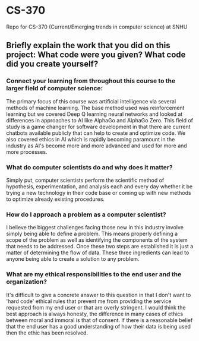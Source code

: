 # CS-370
Repo for CS-370 (Current/Emerging trends in computer science) at SNHU

## Briefly explain the work that you did on this project: What code were you given? What code did you create yourself?

### Connect your learning from throughout this course to the larger field of computer science:

The primary focus of this course was artificial intelligence via several methods of machine learning. The base method used was reinforcement learning but we covered Deep Q learning neural networks and looked at differences in approaches to AI like AlphaGo and AlphaGo Zero. This field of study is a game changer for software development in that there are current chatbots available publicly that can help to create and optimize code. We also covered ethics in AI which is rapidly becoming paramount in the industry as AI's become more and more advanced and used for more and more processes. 

### What do computer scientists do and why does it matter?

Simply put, computer scientists perform the scientific method of hypothesis, experimentation, and analysis each and every day whether it be trying a new technology in their code base or coming up with new methods to optimize already existing procedures. 

### How do I approach a problem as a computer scientist?

I believe the biggest challenges facing those new in this industry involve simply being able to define a problem. This means properly defining a scope of the problem as well as identifying the components of the system that needs to be addressed. Once these two steps are established it is just a matter of determining the flow of data. These three ingredients can lead to anyone being able to create a solution to any problem.

### What are my ethical responsibilities to the end user and the organization?

It's difficult to give a concrete answer to this question in that I don't want to 'hard code' ethical rules that prevent me from providing the service requested from my end user or that are overly stringent. I would think the best approach is always honesty, the difference in many cases of ethics between moral and immoral is that of consent. If there is a reasonable belief that the end user has a good understanding of how their data is being used then the ethic has been resolved.

